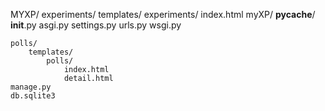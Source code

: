 MYXP/
    experiments/
        templates/
            experiments/
                index.html
    myXP/
        __pycache__/
        __init__.py
        asgi.py
        settings.py
        urls.py
        wsgi.py

    polls/
        templates/
            polls/
                index.html
                detail.html
    manage.py
    db.sqlite3